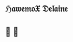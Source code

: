 # ℌ𝔞𝔴𝔢𝔪𝔬𝔛 𝔇𝔢𝔩𝔞𝔦𝔫𝔢

#  

<!--
**HawemoX/HawemoX** is a ✨ _special_ ✨ repository because its `README.md` (this file) appears on your GitHub profile.

Here are some ideas to get you started:

- 🔭 I’m currently working on ...
- 🌱 I’m currently learning ...
- 👯 I’m looking to collaborate on ...
- 🤔 I’m looking for help with ...
- 💬 Ask me about ...
- 📫 How to reach me: ...
- 😄 Pronouns: ...
- ⚡ Fun fact: ...
-->

